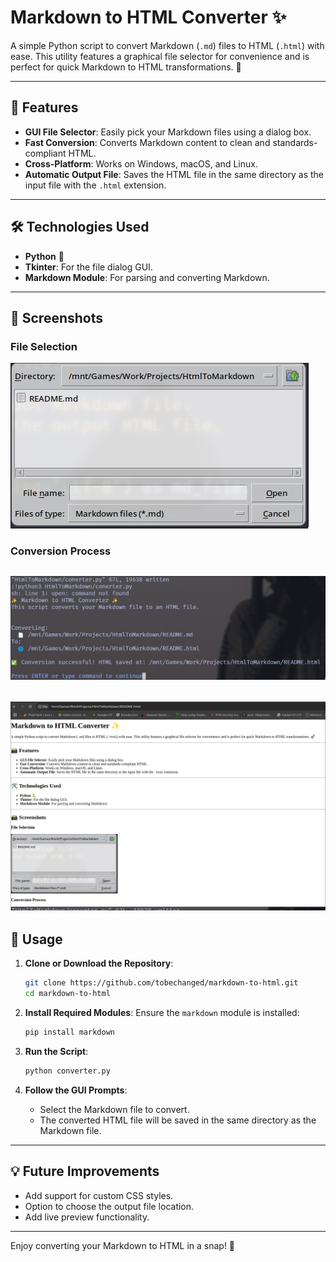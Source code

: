 # Markdown to HTML Converter ✨

A simple Python script to convert Markdown (`.md`) files to HTML (`.html`) with ease. This utility features a graphical file selector for convenience and is perfect for quick Markdown to HTML transformations. 🚀

---

## 📸 Features

- **GUI File Selector**: Easily pick your Markdown files using a dialog box.
- **Fast Conversion**: Converts Markdown content to clean and standards-compliant HTML.
- **Cross-Platform**: Works on Windows, macOS, and Linux.
- **Automatic Output File**: Saves the HTML file in the same directory as the input file with the `.html` extension.

---

## 🛠️ Technologies Used

- **Python** 🐍
- **Tkinter**: For the file dialog GUI.
- **Markdown Module**: For parsing and converting Markdown.

---

## 📸 Screenshots

### File Selection

![File Selection Dialog](./Images/1.png)

### Conversion Process

## ![Conversion Process](./Images/2.png)

## ![Conversion Process](./Images/4.png)

## 🚀 Usage

<!-- TODO: Change git url -->

1. **Clone or Download the Repository**:

   ```bash
   git clone https://github.com/tobechanged/markdown-to-html.git
   cd markdown-to-html
   ```

2. **Install Required Modules**:
   Ensure the `markdown` module is installed:

   ```bash
   pip install markdown
   ```

3. **Run the Script**:

   ```bash
   python converter.py
   ```

4. **Follow the GUI Prompts**:
   - Select the Markdown file to convert.
   - The converted HTML file will be saved in the same directory as the Markdown file.

---

## 💡 Future Improvements

- Add support for custom CSS styles.
- Option to choose the output file location.
- Add live preview functionality.

---

Enjoy converting your Markdown to HTML in a snap! 🚀
